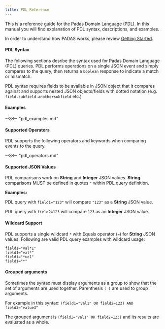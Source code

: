 ```yaml
---
title: PDL Reference
---
```


This is a reference guide for the Padas Domain Language (PDL).   In this manual you will find explanation of PDL syntax, descriptions, and examples. 

In order to understand how PADAS works, please review [Getting Started](/docs/get-started.html).


#### PDL Syntax
The following sections desribe the syntax used for Padas Domain Language (PDL) queries.  PDL performs operations on a single JSON event and simply compares to the query, then returns a `boolean` response to indicate a match or mismatch.

PDL syntax requires fields to be available in JSON object that it compares against and supports nested JSON objects/fields with dotted notation (e.g. `field.subfield.anothersubfield` etc.)

#### Examples

--8<-- "pdl_examples.md"

#### Supported Operators
PDL supports the following operators and keywords when comparing events to the query.

--8<-- "pdl_operators.md"

#### Supported JSON Values
PDL comparisons work on **String** and **Integer** JSON values.  **String** comparisons MUST be defined in quotes `"` within PDL query definition.

**Examples:**

PDL query with `field1="123"` will compare `"123"` as a **String** JSON value.

PDL query with `field2=123` will compare `123` as an **Integer** JSON value.

#### Wildcard Support
PDL supports a single wildcard `*` with Equals operator (`=`) for **String** JSON values.  Following are valid PDL query examples with wildcard usage:

```
field1="val*1"
field1="val*"
field1="*ue1"
field1="*"
```

#### Grouped arguments
Sometimes the syntax must display arguments as a group to show that the set of arguments are used together. Parenthesis `( )` are used to group arguments.

For example in this syntax:
`(field1="val1" OR field2=123) AND field3="value3"`

The grouped argument is `(field1="val1" OR field2=123)` and its results are evaluated as a whole.


